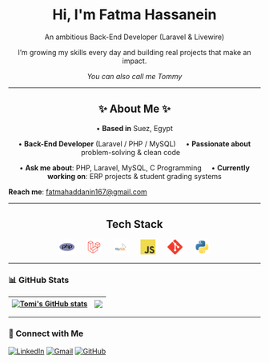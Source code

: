 <h1 align="center"> Hi, I'm Fatma Hassanein</h1>
<p align="center">
    An ambitious Back-End Developer (Laravel & Livewire)  
</p>

<p align="center">
    I’m growing my skills every day and building real projects that make an impact.  
</p>

<p align="center">
   <i>You can also call me Tommy </i>
</p>


---

<h2 align="center">✨ About Me ✨</h2>

<p align="center">
   <span style="font-family: 'Segoe UI', sans-serif; font-size: 16px;">
   <p align="center">• <b>Based in</b> Suez, Egypt </p>
    <p align="center">• <b>Back-End Developer</b> (Laravel / PHP / MySQL) &nbsp;&nbsp;&nbsp; • <b>Passionate about</b> problem-solving & clean code &nbsp;&nbsp;&nbsp;</p> 
    <p align="center">• <b>Ask me about</b>: PHP, Laravel, MySQL, C Programming &nbsp;&nbsp;&nbsp;   • <b>Currently working on</b>: ERP projects & student grading systems </p> 
   <b>Reach me</b>: <a href="mailto:fatmahaddanin167@gmail.com">fatmahaddanin167@gmail.com</a>
   </span>
</p>

---

<h2 align="center">Tech Stack</h2>

<p align="center">
  <code><img height="30" alt="php" src="https://raw.githubusercontent.com/github/explore/master/topics/php/php.png" style="margin: 0 10px;"></code>
  <code><img height="30" alt="laravel" src="https://raw.githubusercontent.com/github/explore/master/topics/laravel/laravel.png" style="margin: 0 10px;"></code>
  <code><img height="30" alt="mysql" src="https://raw.githubusercontent.com/github/explore/master/topics/mysql/mysql.png" style="margin: 0 10px;"></code>
  <code><img height="30" alt="javascript" src="https://raw.githubusercontent.com/github/explore/master/topics/javascript/javascript.png" style="margin: 0 10px;"></code>
  <code><img height="30" alt="git" src="https://raw.githubusercontent.com/github/explore/master/topics/git/git.png" style="margin: 0 10px;"></code>
  <code><img height="30" alt="python" src="https://raw.githubusercontent.com/github/explore/master/topics/python/python.png" style="margin: 0 10px;"></code>
</p>





---

### 📊 GitHub Stats  

| <a href="https://github.com/YourUserName"><img align="center" src="https://github-readme-stats.vercel.app/api?username=YourUserName&show_icons=true&include_all_commits=true&theme=buefy&hide_border=true" alt="Tomi's GitHub stats" /></a> | <a href="https://github.com/YourUserName"><img align="center" src="https://github-readme-stats.vercel.app/api/top-langs/?username=YourUserName&layout=compact&theme=buefy&hide_border=true" /></a> |
| ------------- | ------------- |

---

### 🔗 Connect with Me  

<p align="left">
<a href="https://www.linkedin.com/in/yourprofile/"><img alt="LinkedIn" title="LinkedIn" height="30" src="https://cdn-icons-png.flaticon.com/512/174/174857.png"></a>
<a href="mailto:your.email@example.com"><img alt="Gmail" title="Email" height="30" src="https://cdn-icons-png.flaticon.com/512/281/281769.png"></a>
<a href="https://github.com/YourUserName"><img alt="GitHub" title="GitHub" height="30" src="https://cdn-icons-png.flaticon.com/512/25/25231.png"></a>
</p>
